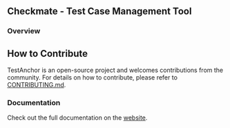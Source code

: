 ## Checkmate - Test Case Management Tool

### Overview

## How to Contribute

TestAnchor is an open-source project and welcomes contributions from the community. For details on how to contribute, please refer to [CONTRIBUTING.md](/CONTRIBUTING.md).

### Documentation

Check out the full documentation on the [website](https://checkmate.dreamsportslabs.com/).
